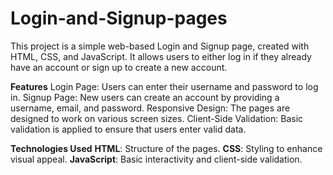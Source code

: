 # Login-and-Signup-pages


This project is a simple web-based Login and Signup page, created with HTML, CSS, and JavaScript. It allows users to either log in if they already have an account or sign up to create a new account.

**Features**
Login Page: Users can enter their username and password to log in.
Signup Page: New users can create an account by providing a username, email, and password.
Responsive Design: The pages are designed to work on various screen sizes.
Client-Side Validation: Basic validation is applied to ensure that users enter valid data.

**Technologies Used**
**HTML**: Structure of the pages.
**CSS**: Styling to enhance visual appeal.
**JavaScript**: Basic interactivity and client-side validation.

